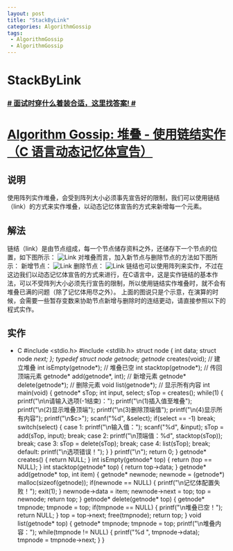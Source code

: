 ```yaml
---
layout: post
title: "StackByLink"
categories: AlgorithmGossip
tags: 
 - AlgorithmGossip
 - AlgorithmGossip
--- 
```


# StackByLink

### [# 面试时穿什么着装合适，这里找答案! #](http://taobao.esmartweb.com/man.htm)

# [Algorithm Gossip: 堆叠 - 使用链结实作（C 语言动态记忆体宣告）]()

## 说明

使用阵列实作堆叠，会受到阵列大小必须事先宣告好的限制，我们可以使用链结（link）的方式来实作堆叠，以动态记忆体宣告的方式来新增每一个元素。

## 解法

链结（link）是由节点组成，每一个节点储存资料之外，还储存下一个节点的位置，如下图所示：
![Link]( "Link")
对堆叠而言，加入新节点与删除节点的方法如下图所示：
新增节点：
![Link]( "Link")
删除节点：
![Link]( "Link")
链结也可以使用阵列来实作，不过在这边我们以动态记忆体宣告的方式来进行，在C语言中，这是实作链结的基本作法，可以不受阵列大小必须先行宣告的限制，所以使用链结实作堆叠时，就不会有堆叠已满的问题（除了记忆体用尽之外）。
上面的图说只是个示意，在演算的时候，会需要一些暂存变数来协助节点新增与删除时的连结更动，请直接参照以下的程式实作。

## 实作

* C
#include <stdio.h>
#include <stdlib.h>
struct node {
int data;
struct node *next;
};
typedef struct node getnode;
getnode* creates(void); // 建立堆叠
int isEmpty(getnode*); // 堆叠已空
int stacktop(getnode*); // 传回顶端元素
getnode* add(getnode*, int); // 新增元素
getnode* delete(getnode*); // 删除元素
void list(getnode*); // 显示所有内容
int main(void) {
getnode* sTop;
int input, select;
sTop = creates();
while(1) {
printf("\n\n请输入选项(-1结束)：");
printf("\n(1)插入值至堆叠");
printf("\n(2)显示堆叠顶端");
printf("\n(3)删除顶端值");
printf("\n(4)显示所有内容");
printf("\n$c>");
scanf("%d", &select);
if(select == -1)
break;
switch(select) {
case 1:
printf("\n输入值：");
scanf("%d", &input);
sTop = add(sTop, input);
break;
case 2:
printf("\n顶端值：%d", stacktop(sTop));
break;
case 3:
sTop = delete(sTop);
break;
case 4:
list(sTop);
break;
default:
printf("\n选项错误！");
}
}
printf("\n");
return 0;
}
getnode* creates() {
return NULL;
}
int isEmpty(getnode* top) {
return (top == NULL);
}
int stacktop(getnode* top) {
return top->data;
}
getnode* add(getnode* top, int item) {
getnode* newnode;
newnode = (getnode*) malloc(sizeof(getnode));
if(newnode == NULL) {
printf("\n记忆体配置失败！");
exit(1);
}
newnode->data = item;
newnode->next = top;
top = newnode;
return top;
}
getnode* delete(getnode* top) {
getnode* tmpnode;
tmpnode = top;
if(tmpnode == NULL) {
printf("\n堆叠已空！");
return NULL;
}
top = top->next;
free(tmpnode);
return top;
}
void list(getnode* top) {
getnode* tmpnode;
tmpnode = top;
printf("\n堆叠内容：");
while(tmpnode != NULL) {
printf("%d ", tmpnode->data);
tmpnode = tmpnode->next;
}
}
